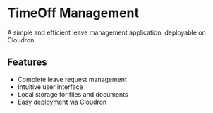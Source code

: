 # TimeOff Management

A simple and efficient leave management application, deployable on Cloudron.

## Features

- Complete leave request management
- Intuitive user interface
- Local storage for files and documents
- Easy deployment via Cloudron
